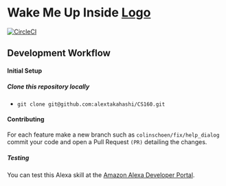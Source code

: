 Wake Me Up Inside
[Logo](http://img.colinschoen.com/image.php?di=WMKB)
===================

[![CircleCI](https://circleci.com/gh/alextakahashi/CS160.svg?style=svg&circle-token=ce788bfb7742f8bd709b8785a4d44470726b718c)](https://circleci.com/gh/alextakahashi/CS160)

Development Workflow
----------------


####  Initial Setup

##### Clone this repository locally

 - `git clone git@github.com:alextakahashi/CS160.git`

#### Contributing

For each feature make a new branch such as `colinschoen/fix/help_dialog` commit your code and open a Pull Request `(PR)`  detailing the changes. 

##### Testing

You can test this Alexa skill at the [Amazon Alexa Developer Portal](https://developer.amazon.com/alexa). 
